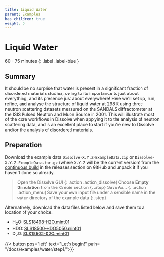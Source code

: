 ```yaml
---
title: Liquid Water
parent: Examples
has_children: true
weight: 3
---
```

# Liquid Water

60 - 75 minutes
{: .label .label-blue }

## Summary

It should be no surprise that water is present in a significant fraction of disordered materials studies, owing to its importance to just about everything, and its presence just about everywhere! Here we'll set up, run, refine, and analyse the structure of liquid water at 298 K using three neutron scattering datasets measured on the SANDALS diffractometer at the ISIS Pulsed Neutron and Muon Source in 2001. This will illustrate most of the core workflows in Dissolve when applying it to the analysis of neutron scattering data, and is an excellent place to start if you're new to Dissolve and/or the analysis of disordered materials.

## Preparation

Download the example data `Dissolve-X.Y.Z-ExampleData.zip` or `Dissolve-X.Y.Z-ExampleData.tar.gz` (where `X.Y.Z` will be the current version) from the [continuous build](https://github.com/trisyoungs/dissolve/releases/tag/continuous) in the releases section on GitHub and unpack it if you haven't done so already.

> Open the Dissolve GUI
{: .action .action_dissolve}
> Choose **Empty Simulation** from the _Create_ section
{: .step}
> Save As...
{: .action .action_menu}
> Save your own input file under a sensible name in the `water` directory of the example data
{: .step}

Alternatively, download the data files listed below and save them to a location of your choice.

- H<sub>2</sub>O: [SLS18498-H2O.mint01](https://raw.githubusercontent.com/trisyoungs/dissolve/develop/examples/water/data/SLS18498-H2O.mint01)
- HDO: [SLS18500-HDO5050.mint01](https://raw.githubusercontent.com/trisyoungs/dissolve/develop/examples/water/data/SLS18500-HDO5050.mint01)
- D<sub>2</sub>O: [SLS18502-D2O.mint01](https://raw.githubusercontent.com/trisyoungs/dissolve/develop/examples/water/data/SLS18502-D2O.mint01)


{{< button pos="left" text="Let's begin!" path= "/docs/examples/water/step1/">}}
